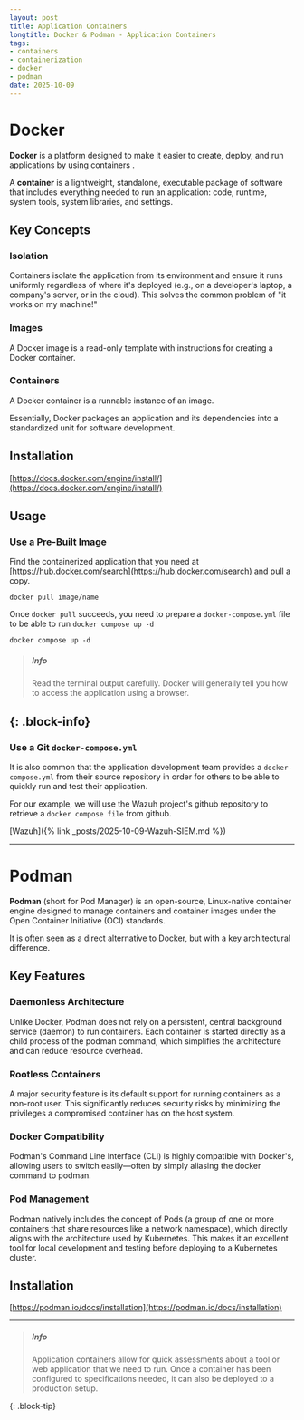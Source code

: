 ```yaml
---
layout: post
title: Application Containers
longtitle: Docker & Podman - Application Containers
tags:
- containers
- containerization
- docker
- podman
date: 2025-10-09
---
```


# Docker

**Docker** is a platform designed to make it easier to create, deploy, and run applications by using containers .

A **container** is a lightweight, standalone, executable package of software that includes everything needed to run an application: code, runtime, system tools, system libraries, and settings.

## Key Concepts

### Isolation

Containers isolate the application from its environment and ensure it runs uniformly regardless of where it's deployed (e.g., on a developer's laptop, a company's server, or in the cloud). This solves the common problem of "it works on my machine!"

### Images

A Docker image is a read-only template with instructions for creating a Docker container.

### Containers

A Docker container is a runnable instance of an image.


Essentially, Docker packages an application and its dependencies into a standardized unit for software development.

## Installation

[https://docs.docker.com/engine/install/](https://docs.docker.com/engine/install/)

## Usage

### Use a Pre-Built Image

Find the containerized application that you need at [https://hub.docker.com/search](https://hub.docker.com/search) and pull a copy.

```shell
docker pull image/name
```

Once `docker pull` succeeds, you need to prepare a `docker-compose.yml` file to be able to run `docker compose up -d`

```shell
docker compose up -d 
```

> ##### Info
>
> Read the terminal output carefully. Docker will generally tell you how to access the application using a browser.
>
{: .block-info}
---

### Use a Git `docker-compose.yml`

It is also common that the application development team provides a `docker-compose.yml` from their source repository in order for others to be able to quickly run and test their application.

For our example, we will use the Wazuh project's github repository to retrieve a `docker compose file` from github.


[Wazuh]({% link _posts/2025-10-09-Wazuh-SIEM.md %})

---

# Podman

**Podman** (short for Pod Manager) is an open-source, Linux-native container engine designed to manage containers and container images under the Open Container Initiative (OCI) standards.

It is often seen as a direct alternative to Docker, but with a key architectural difference.

## Key Features

### Daemonless Architecture

Unlike Docker, Podman does not rely on a persistent, central background service (daemon) to run containers. Each container is started directly as a child process of the podman command, which simplifies the architecture and can reduce resource overhead.

### Rootless Containers

A major security feature is its default support for running containers as a non-root user. This significantly reduces security risks by minimizing the privileges a compromised container has on the host system.

### Docker Compatibility

Podman's Command Line Interface (CLI) is highly compatible with Docker's, allowing users to switch easily—often by simply aliasing the docker command to podman.

### Pod Management

Podman natively includes the concept of Pods (a group of one or more containers that share resources like a network namespace), which directly aligns with the architecture used by Kubernetes. This makes it an excellent tool for local development and testing before deploying to a Kubernetes cluster.

## Installation

[https://podman.io/docs/installation](https://podman.io/docs/installation)

---

> ##### Info
> 
> Application containers allow for quick assessments about a tool or web application that we need to run. Once a container has been configured to specifications needed, it can also be deployed to a production setup.
>
>
{: .block-tip}


